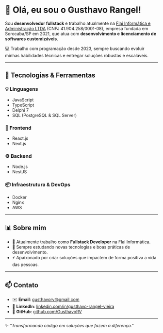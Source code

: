 # 👋 Olá, eu sou o Gusthavo Rangel!

Sou **desenvolvedor fullstack** e trabalho atualmente na [Flai Informática e Administração LTDA](https://www.flai.com.br) (CNPJ 41.904.258/0001-08), empresa fundada em Sorocaba/SP em 2021, que atua com **desenvolvimento e licenciamento de softwares customizáveis**.  

💻 Trabalho com programação desde 2023, sempre buscando evoluir minhas habilidades técnicas e entregar soluções robustas e escaláveis.

---

## 🚀 Tecnologias & Ferramentas

### 💡 Linguagens
- JavaScript  
- TypeScript  
- Delphi 7  
- SQL (PostgreSQL & SQL Server)  

### 🎨 Frontend
- React.js  
- Next.js  

### ⚙️ Backend
- Node.js  
- NestJS  

### 📦 Infraestrutura & DevOps
- Docker  
- Nginx  
- AWS  

---

## 📊 Sobre mim
- 🔭 Atualmente trabalho como **Fullstack Developer** na Flai Informática.  
- 🌱 Sempre estudando novas tecnologias e boas práticas de desenvolvimento.  
- ⚡ Apaixonado por criar soluções que impactem de forma positiva a vida das pessoas.  

---

## 📫 Contato
- ✉️ **Email**: gusthavorv@gmail.com 
- 💼 **LinkedIn**: [linkedin.com/in/gusthavo-rangel-vieira](https://www.linkedin.com/in/gusthavo-rangel-vieira-760527211/)  
- 🐙 **GitHub**: [github.com/GusthavoRV]([https://github.com/seu-usuario](https://github.com/GusthavoRV))  

---

✨ _"Transformando código em soluções que fazem a diferença."_  
